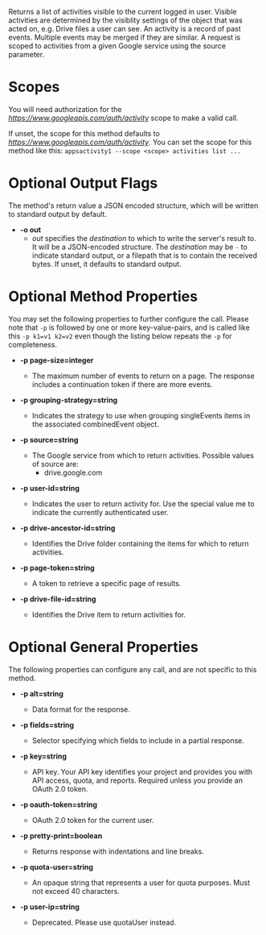 Returns a list of activities visible to the current logged in user. Visible activities are determined by the visiblity settings of the object that was acted on, e.g. Drive files a user can see. An activity is a record of past events. Multiple events may be merged if they are similar. A request is scoped to activities from a given Google service using the source parameter.
# Scopes

You will need authorization for the *https://www.googleapis.com/auth/activity* scope to make a valid call.

If unset, the scope for this method defaults to *https://www.googleapis.com/auth/activity*.
You can set the scope for this method like this: `appsactivity1 --scope <scope> activities list ...`

# Optional Output Flags

The method's return value a JSON encoded structure, which will be written to standard output by default.

* **-o out**
    - *out* specifies the *destination* to which to write the server's result to.
      It will be a JSON-encoded structure.
      The *destination* may be `-` to indicate standard output, or a filepath that is to contain the received bytes.
      If unset, it defaults to standard output.
# Optional Method Properties

You may set the following properties to further configure the call. Please note that `-p` is followed by one 
or more key-value-pairs, and is called like this `-p k1=v1 k2=v2` even though the listing below repeats the
`-p` for completeness.

* **-p page-size=integer**
    - The maximum number of events to return on a page. The response includes a continuation token if there are more events.

* **-p grouping-strategy=string**
    - Indicates the strategy to use when grouping singleEvents items in the associated combinedEvent object.

* **-p source=string**
    - The Google service from which to return activities. Possible values of source are: 
        - drive.google.com

* **-p user-id=string**
    - Indicates the user to return activity for. Use the special value me to indicate the currently authenticated user.

* **-p drive-ancestor-id=string**
    - Identifies the Drive folder containing the items for which to return activities.

* **-p page-token=string**
    - A token to retrieve a specific page of results.

* **-p drive-file-id=string**
    - Identifies the Drive item to return activities for.

# Optional General Properties

The following properties can configure any call, and are not specific to this method.

* **-p alt=string**
    - Data format for the response.

* **-p fields=string**
    - Selector specifying which fields to include in a partial response.

* **-p key=string**
    - API key. Your API key identifies your project and provides you with API access, quota, and reports. Required unless you provide an OAuth 2.0 token.

* **-p oauth-token=string**
    - OAuth 2.0 token for the current user.

* **-p pretty-print=boolean**
    - Returns response with indentations and line breaks.

* **-p quota-user=string**
    - An opaque string that represents a user for quota purposes. Must not exceed 40 characters.

* **-p user-ip=string**
    - Deprecated. Please use quotaUser instead.
